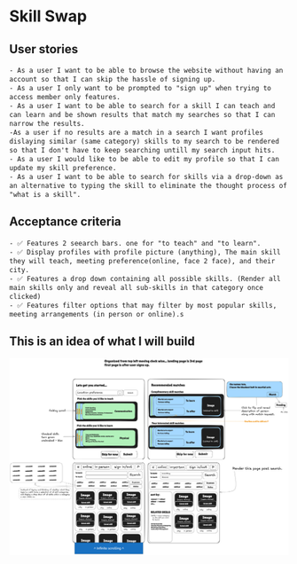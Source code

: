 # Skill Swap
## User stories
    - As a user I want to be able to browse the website without having an account so that I can skip the hassle of signing up.
    - As a user I only want to be prompted to "sign up" when trying to access member only features.
    - As a user I want to be able to search for a skill I can teach and can learn and be shown results that match my searches so that I can narrow the results.
    -As a user if no results are a match in a search I want profiles dislaying similar (same category) skills to my search to be rendered so that I don't have to keep searching untill my search input hits.
    - As a user I would like to be able to edit my profile so that I can update my skill preference.
    - As a user I want to be able to search for skills via a drop-down as an alternative to typing the skill to eliminate the thought process of "what is a skill".
## Acceptance criteria
    - ✅ Features 2 seearch bars. one for "to teach" and "to learn".
    - ✅ Display profiles with profile picture (anything), The main skill they will teach, meeting preference(online, face 2 face), and their city.
    - ✅ Features a drop down containing all possible skills. (Render all main skills only and reveal all sub-skills in that category once clicked)
    - ✅ Features filter options that may filter by most popular skills, meeting arrangements (in person or online).s
## This is an idea of what I will build
![screenshot](image-folder/skillswap.png)